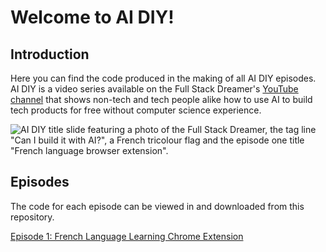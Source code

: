 # Welcome to AI DIY!

## Introduction

Here you can find the code produced in the making of all AI DIY episodes. AI DIY is a video series available on the Full Stack Dreamer's [YouTube channel](https://www.youtube.com/@FullStackDreamer) that shows non-tech and tech people alike how to use AI to build tech products for free without computer science experience.

![AI DIY title slide featuring a photo of the Full Stack Dreamer, the tag line "Can I build it with AI?", a French tricolour flag and the episode one title "French language browser extension".](https://github.com/user-attachments/assets/1e001d88-00fa-4558-a104-a80c46b11d23)

## Episodes

The code for each episode can be viewed in and downloaded from this repository.

[Episode 1: French Language Learning Chrome Extension](FrenchPracticeExtension/)
